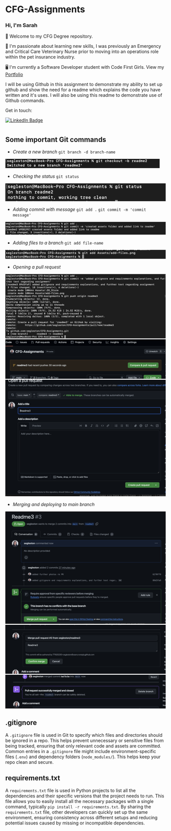 # CFG-Assignments

### **Hi, I'm Sarah**

👋 Welcome to my CFG Degree repository.

🦴 I'm passionate about learning new skills, I was previously an Emergency and Critical Care Veterinary Nurse prior to moving into an operations role within the pet insurance industry. 

🖥️ I'm currently a Software Developer student with Code First Girls. View my [Portfolio](https://egleston.dev)

I will be using Github in this assignment to demonstrate my ability to set up github and show the need for a readme which explains the code you have written and it's uses. I will also be using this readme to demonstrate use of Github commands.


Get in touch:
<div id="badges" align="left" style="padding-bottom: 10px">
  <a href="https://www.linkedin.com/in/sarah-egleston/">
    <img src="https://img.shields.io/badge/LinkedIn-blue?style=for-the-badge&logo=linkedin&logoColor=white" alt="LinkedIn Badge"/>
  </a>
  </div>

## Some important Git commands

- *Create a new branch*
`git branch -d branch-name`

![Git command to create new branch](/Assets/new-branch.png)

- *Checking the status*
`git status`

![Git command to check status](/Assets/git-status.png)

- *Adding commit with message*
`git add .`   `git commit -m 'commit message'`

![Git command to commit work with message](/Assets/adding-commit.png)

- *Adding files to a branch* 
`git add file-name`

![Git command to add files](/Assets/add-files.png)

- *Opening a pull request*

![Opening a pull request steps](/Assets/pr-1.png)
![Opening a pull request steps](/Assets/pr-2.png)
![Opening a pull request steps](/Assets/pr-3.png)

- *Merging and deploying to main branch*

![Merge and deploy to main branch in github](/Assets/pr-4.png)
![Merge and deploy to main branch in github](/Assets/pr-5.png)
![Merge and deploy to main branch in github](/Assets/pr-6.png)


## .gitignore

A `.gitignore` file is used in Git to specify which files and directories should be ignored in a repo. This helps prevent unnecessary or sensitive files from being tracked, ensuring that only relevant code and assets are committed. Common entries in a `.gitignore` file might include environment-specific files (`.env`) and dependency folders (`node_modules/`). This helps keep your repo clean and secure.

## requirements.txt

A `requirements.txt` file is used in Python projects to list all the dependencies and their specific versions that the project needs to run. This file allows you to easily install all the necessary packages with a single command, typically `pip install -r requirements.txt`. By sharing the `requirements.txt` file, other developers can quickly set up the same environment, ensuring consistency across different setups and reducing potential issues caused by missing or incompatible dependencies.